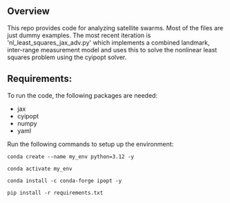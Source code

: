 ## Overview

This repo provides code for analyzing satellite swarms. Most of the files are just dummy examples. The most recent iteration is 'nl_least_squares_jax_adv.py' which implements a combined landmark, inter-range measurement model and uses this to solve the nonlinear least squares problem using the cyipopt solver. 


## Requirements: 

To run the code, the following packages are needed: 
- jax
- cyipopt
- numpy
- yaml

Run the following commands to setup up the environment:

`conda create --name my_env python=3.12 -y`

`conda activate my_env`

`conda install -c conda-forge ipopt -y`

`pip install -r requirements.txt`


